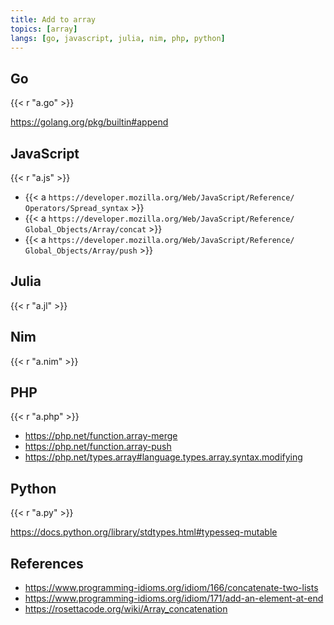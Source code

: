 ```yaml
---
title: Add to array
topics: [array]
langs: [go, javascript, julia, nim, php, python]
---
```


## Go

{{< r "a.go" >}}

<https://golang.org/pkg/builtin#append>

## JavaScript

{{< r "a.js" >}}

- {{< a `https://developer.mozilla.org/Web/JavaScript/Reference/
   Operators/Spread_syntax` >}}
- {{< a `https://developer.mozilla.org/Web/JavaScript/Reference/
   Global_Objects/Array/concat` >}}
- {{< a `https://developer.mozilla.org/Web/JavaScript/Reference/
   Global_Objects/Array/push` >}}

## Julia

{{< r "a.jl" >}}

## Nim

{{< r "a.nim" >}}

## PHP

{{< r "a.php" >}}

- <https://php.net/function.array-merge>
- <https://php.net/function.array-push>
- <https://php.net/types.array#language.types.array.syntax.modifying>

## Python

{{< r "a.py" >}}

<https://docs.python.org/library/stdtypes.html#typesseq-mutable>

## References

- <https://www.programming-idioms.org/idiom/166/concatenate-two-lists>
- <https://www.programming-idioms.org/idiom/171/add-an-element-at-end>
- <https://rosettacode.org/wiki/Array_concatenation>
